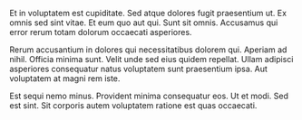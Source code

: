 Et in voluptatem est cupiditate. Sed atque dolores fugit praesentium ut. Ex omnis sed sint vitae. Et eum quo aut qui. Sunt sit omnis. Accusamus qui error rerum totam dolorum occaecati asperiores.
 Rerum accusantium in dolores qui necessitatibus dolorem qui. Aperiam ad nihil. Officia minima sunt. Velit unde sed eius quidem repellat. Ullam adipisci asperiores consequatur natus voluptatem sunt praesentium ipsa. Aut voluptatem at magni rem iste.
 Est sequi nemo minus. Provident minima consequatur eos. Ut et modi. Sed est sint. Sit corporis autem voluptatem ratione est quas occaecati.